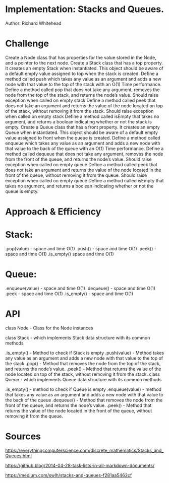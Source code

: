 # Implementation: Stacks and Queues.

Author: Richard Whitehead

# Challenge

Create a Node class that has properties for the value stored in the Node, and a pointer to the next node.
Create a Stack class that has a top property. It creates an empty Stack when instantiated.
This object should be aware of a default empty value assigned to top when the stack is created.
Define a method called push which takes any value as an argument and adds a new node with that value to the top of the stack with an O(1) Time performance.
Define a method called pop that does not take any argument, removes the node from the top of the stack, and returns the node’s value.
Should raise exception when called on empty stack
Define a method called peek that does not take an argument and returns the value of the node located on top of the stack, without removing it from the stack.
Should raise exception when called on empty stack
Define a method called isEmpty that takes no argument, and returns a boolean indicating whether or not the stack is empty.
Create a Queue class that has a front property. It creates an empty Queue when instantiated.
This object should be aware of a default empty value assigned to front when the queue is created.
Define a method called enqueue which takes any value as an argument and adds a new node with that value to the back of the queue with an O(1) Time performance.
Define a method called dequeue that does not take any argument, removes the node from the front of the queue, and returns the node’s value.
Should raise exception when called on empty queue
Define a method called peek that does not take an argument and returns the value of the node located in the front of the queue, without removing it from the queue.
Should raise exception when called on empty queue
Define a method called isEmpty that takes no argument, and returns a boolean indicating whether or not the queue is empty.

# Approach & Efficiency

# Stack:

.pop(value) - space and time O(1)
.push() - space and time O(1)
.peek() - space and time O(1)
.is_empty() space and time O(1)

# Queue:

.enqueue(value) - space and time O(1)
.dequeue() - space and time O(1)
.peek - space and time O(1)
.is_empty() - space and time O(1)

# API

class Node - Class for the Node instances

class Stack - which implements Stack data structure with its common methods

.is_empty() - Method to check if Stack is empty
.push(value) - Method takes any value as an argument and adds a new node with that value to the top of the stack
.pop() - Method that removes the node from the top of the stack, and returns the node’s value.
.peek() - Method that returns the value of the node located on top of the stack, without removing it from the stack.
class Queue - which implements Queue data structure with its common methods

.is_empty() - method to check if Queue is empty
.enqueue(value) - method that takes any value as an argument and adds a new node with that value to the back of the queue
.dequeue() - Method that removes the node from the front of the queue, and returns the node’s value.
.peek() - Method that returns the value of the node located in the front of the queue, without removing it from the queue.

# Sources

https://everythingcomputerscience.com/discrete_mathematics/Stacks_and_Queues.html

https://github.blog/2014-04-28-task-lists-in-all-markdown-documents/

https://medium.com/swlh/stacks-and-queues-f281aa5462cf

